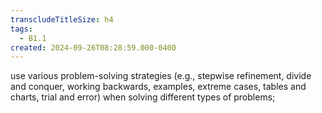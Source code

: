 ```yaml
---
transcludeTitleSize: h4
tags:
  - B1.1
created: 2024-09-26T08:28:59.000-0400
---
```

use various problem-solving strategies (e.g., stepwise refinement, divide and conquer, working backwards, examples, extreme cases, tables and charts, trial and error) when solving different types of problems;